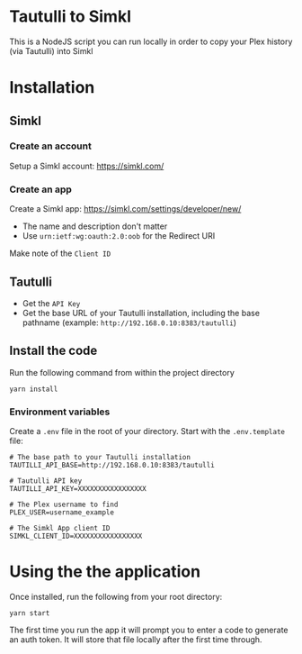 # Tautulli to Simkl
This is a NodeJS script you can run locally in order to copy your Plex history (via Tautulli) into Simkl

# Installation

## Simkl

### Create an account
Setup a Simkl account: https://simkl.com/

### Create an app
Create a Simkl app: https://simkl.com/settings/developer/new/
- The name and description don't matter
- Use `urn:ietf:wg:oauth:2.0:oob` for the Redirect URI

Make note of the `Client ID`

## Tautulli
- Get the `API Key`
- Get the base URL of your Tautulli installation, including the base pathname (example: `http://192.168.0.10:8383/tautulli`)

## Install the code
Run the following command from within the project directory
```
yarn install
```

### Environment variables
Create a `.env` file in the root of your directory. Start with the `.env.template` file:

```
# The base path to your Tautulli installation
TAUTILLI_API_BASE=http://192.168.0.10:8383/tautulli

# Tautulli API key
TAUTILLI_API_KEY=XXXXXXXXXXXXXXXXX

# The Plex username to find
PLEX_USER=username_example

# The Simkl App client ID 
SIMKL_CLIENT_ID=XXXXXXXXXXXXXXXXX
```

# Using the the application
Once installed, run the following from your root directory:
```
yarn start
```

The first time you run the app it will prompt you to enter a code to generate an auth token. It will store that file locally after the first time through.